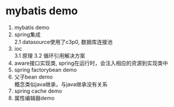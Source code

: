 # mybatis demo
1. mybatis demo
2. spring集成  
    2.1 datasource使用了c3p0, 数据库连接池   
3. ioc  
    3.1 原理
    3.2 循环引用解决方案
4. aware接口实现类, spring在运行时，会注入相应的资源到实现类中
5. spring factorybean demo  
6. 父子bean demo  
      概念类似java继承，与java继承没有关系   
7. spring cache demo  
8. 属性编辑器demo  